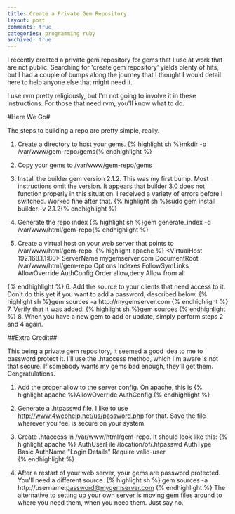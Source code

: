 ```yaml
---
title: Create a Private Gem Repository
layout: post
comments: true
categories: programming ruby
archived: true
---
```

I recently created a private gem repository for gems that I use at work that are not public. Searching for 'create gem repository' yields plenty of hits, but I had a couple of bumps along the journey that I thought I would detail here to help anyone else that might need it.

I use rvm pretty religiously, but I'm not going to involve it in these instructions. For those that need rvm, you'll know what to do.

#Here We Go#

The steps to building a repo are pretty simple, really.

1. Create a directory to host your gems.
	{% highlight sh %}mkdir -p /var/www/gem-repo/gems{% endhighlight %}
2. Copy your gems to /var/www/gem-repo/gems

3. Install the builder gem version 2.1.2. This was my first bump. Most instructions omit the version. It appears that builder 3.0 does not function properly in this situation. I received a variety of errors before I switched. Worked fine after that.
	{% highlight sh %}sudo gem install builder -v 2.1.2{% endhighlight %}

4. Generate the repo index
	{% highlight sh %}gem generate_index -d /var/www/html/gem-repo{% endhighlight %}

5. Create a virtual host on your web server that points to /var/www/html/gem-repo.
	{% highlight apache %}
<VirtualHost 192.168.1.1:80>
	ServerName mygemserver.com
	DocumentRoot /var/www/html/gem-repo
	<Directory>
	 Options Indexes FollowSymLinks
	  AllowOverride AuthConfig
	  Order allow,deny
	  Allow from all
	</Directory>
</VirtualHost>
	{% endhighlight %}
6. Add the source to your clients that need access to it. Don't do this yet if you want to add a password, described below.
	{% highlight sh %}gem sources -a http://mygemserver.com  {% endhighlight %}
7. Verify that it was added:
	{% highlight sh %}gem sources  {% endhighlight %}
8. When you have a new gem to add or update, simply perform steps 2 and 4 again.  

##Extra Credit##

This being a private gem repository, it seemed a good idea to me to password protect it. I'll use the .htaccess method, which I'm aware is not that secure. If somebody wants my gems bad enough, they'll get them. Congratulations.  

1. Add the proper allow to the server config. On apache, this is
	{% highlight apache %}AllowOverride AuthConfig {% endhighlight %}
2. Generate a .htpasswd file. I like to use http://www.4webhelp.net/us/password.php for that. Save the file wherever you feel is secure on your system.  

3. Create .htaccess in /var/www/html/gem-repo. It should look like this:
	{% highlight apache %}
AuthUserFile /location/of/.htpasswd
AuthType Basic
AuthName "Login Details"
Require valid-user  
{% endhighlight %}
4. After a restart of your web server, your gems are password protected. You'll need a different source.
	{% highlight sh %}
gem sources -a http://username:password@mygemserver.com
{% endhighlight %}
The alternative to setting up your own server is moving gem files around to where you need them, when you need them. Just say no.
